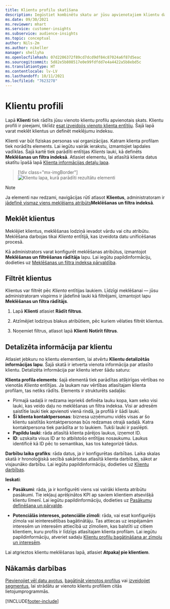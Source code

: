 ```yaml
---
title: Klientu profilu skatīšana
description: Iegūstiet kombinētu skatu ar jūsu apvienotajiem klientu datiem.
ms.date: 09/30/2021
ms.reviewer: mhart
ms.service: customer-insights
ms.subservice: audience-insights
ms.topic: conceptual
author: Nils-2m
ms.author: nikeller
manager: shellyha
ms.openlocfilehash: 07d2206372f89cd7dcd9df84c87024a6f87d5eac
ms.sourcegitcommit: 5d82e5b808517e0e99fdfdd7e4a4422a5b8ebd5c
ms.translationtype: HT
ms.contentlocale: lv-LV
ms.lasthandoff: 10/11/2021
ms.locfileid: "7623278"
---
```

# <a name="customer-profiles"></a>Klientu profili

Lapā **Klienti** tiek rādīts jūsu vienoto klientu profilu apvienotais skats. Klientu profili ir pieejami, tiklīdz [esat izveidojis vienoto klienta entītiju](data-unification.md). Šajā lapā varat meklēt klientus un definēt meklējumu indeksu.

Klienti var būt fiziskas personas vai organizācijas. Katram klienta profilam tiek norādīts elements. Lai iegūtu vairāk ierakstu, izmantojiet lapdales vadīklas. Šajā kartē tiek parādīti entītijas *Klients* lauki, kā definēts **Meklēšanas un filtra indeksā**. Atlasiet elementu, lai atlasītā klienta datus skatītu īpašā lapā [Klienta informācijas detaļu lapa](customer-profiles.md#customer-details-page).

> [!div class="mx-imgBorder"] 
> ![Klientu lapa, kurā parādīti rezultātu elementi](media/customers-page-result-tiles-B2C.png "Klientu lapa, kurā parādīti rezultātu elementi")

> [!NOTE]
> Ja elementi nav redzami, navigācijas rūtī atlasot **Klientus**, administratoram ir [jādefinē vismaz viens meklējams atribūts](search-filter-index.md)**Meklēšanas un filtra indeksā**.

## <a name="search-for-customers"></a>Meklēt klientus

Meklējiet klientus, meklēšanas lodziņā ievadot vārdu vai citu atribūtu. Meklēšana darbojas tikai _Klienta_ entītijā, kas izveidota datu unificēšanas procesā.

Kā administrators varat konfigurēt meklēšanas atribūtus, izmantojot **Meklēšanas un filtrēšanas rādītāja** lapu. Lai iegūtu papildinformāciju, dodieties uz [Meklēšanas un filtra indeksa pārvaldība](search-filter-index.md).

## <a name="filter-customers"></a>Filtrēt klientus

Klientus var filtrēt pēc _Klienta_ entītijas laukiem. Līdzīgi meklēšanai — jūsu administratoram vispirms ir jādefinē lauki kā filtrējami, izmantojot lapu **Meklēšanas un filtra rādītājs**.

1. Lapā **Klienti** atlasiet **Rādīt filtrus**.

1. Atzīmējiet lodziņus blakus atribūtiem, pēc kuriem vēlaties filtrēt klientus.

1. Noņemiet filtrus, atlasot lapā **Klienti** **Notīrīt filtrus**.

## <a name="customer-details-page"></a>Detalizēta informācija par klientu

Atlasiet jebkuru no klientu elementiem, lai atvērtu **Klientu detalizētās informācijas lapu**. Šajā skatā ir ietverta vienota informācija par atlasīto klientu. Detalizēta informācija par klientu ietver šādu saturu:

**Klienta profila elements**: šajā elementā tiek parādītas atšķirīgas vērtības no vienotās _Klienta_ entītijas. Ja laukam nav vērtības atlasītajam klienta profilam, tas netiks rādīts. Elements ir strukturēts sadaļās:  
  - Pirmajā sadaļā ir redzama iepriekš definēta lauku kopa, kam seko visi lauki, kas veido daļu no meklēšanas un filtra indeksa. Visi ar adresēm saistītie lauki tiek apvienoti vienā rindā, ja profilā ir šādi lauki. 
  - **Šī klienta kontaktpersonas**: biznesa uzņēmumu vidēs visas ar šo klientu saistītās kontaktpersonas būs redzamas otrajā sadaļā. Katra kontaktpersona tiek parādīta ar to laukiem. Tukši lauki ir paslēpti.
  - **Papildu lauki**: rāda atlasītā klienta pārējos laukus, izņemot ID. 
  - **ID**: uzskaita visus ID ar to atbilstošo entītijas nosaukumu. Laukus identificē kā ID pēc to semantikas, kas tos kategorizē tādus.

**Darbību laika grafiks**: rāda datus, ja ir konfigurētas darbības. Laika skalas skatā ir hronoloģiskā secībā sakārtotas atlasītā klienta darbības, sākot ar visjaunāko darbību. Lai iegūtu papildinformāciju, dodieties uz [Klientu darbības](activities.md).

**Ieskati**:  
  - **Pasākumi**: rāda, ja ir konfigurēti viens vai vairāki klienta atribūtu pasākumi. Tie iekļauj aprēķinātos KPI ap saviem klientiem atsevišķā klientu līmenī. Lai iegūtu papildinformāciju, dodieties uz [Pasākumu definēšana un pārvalde](measures.md).

  - **Potenciālās intereses, potenciālie zīmoli**: rāda, vai esat konfigurējis zīmola vai ieinteresētības bagātinātāju. Tas attiecas uz iespējamām interesēm un interesēm attiecībā uz zīmoliem, kas balstīti uz citiem klientiem, kuru profils ir līdzīgs atlasītajam klienta profilam. Lai iegūtu papildinformāciju, atveriet sadaļu [Klientu profilu bagātināšana ar zīmolu un interesēm](enrichment-microsoft.md).

Lai atgrieztos klientu meklēšanas lapā, atlasiet **Atpakaļ pie klientiem**.

## <a name="next-steps"></a>Nākamās darbības

[Pievienojiet vēl datu avotus](data-sources.md), [bagātināt vienotos profilus](enrichment-hub.md) vai [izveidojiet segmentus](segments.md), lai strādātu ar vienoto klientu profiliem citās lietojumprogrammās.


[!INCLUDE[footer-include](../includes/footer-banner.md)]

